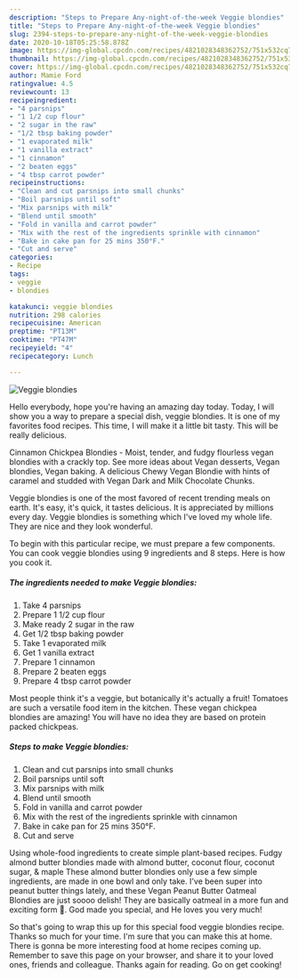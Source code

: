 ```yaml
---
description: "Steps to Prepare Any-night-of-the-week Veggie blondies"
title: "Steps to Prepare Any-night-of-the-week Veggie blondies"
slug: 2394-steps-to-prepare-any-night-of-the-week-veggie-blondies
date: 2020-10-18T05:25:58.878Z
image: https://img-global.cpcdn.com/recipes/4821028348362752/751x532cq70/veggie-blondies-recipe-main-photo.jpg
thumbnail: https://img-global.cpcdn.com/recipes/4821028348362752/751x532cq70/veggie-blondies-recipe-main-photo.jpg
cover: https://img-global.cpcdn.com/recipes/4821028348362752/751x532cq70/veggie-blondies-recipe-main-photo.jpg
author: Mamie Ford
ratingvalue: 4.5
reviewcount: 13
recipeingredient:
- "4 parsnips"
- "1 1/2 cup flour"
- "2 sugar in the raw"
- "1/2 tbsp baking powder"
- "1 evaporated milk"
- "1 vanilla extract"
- "1 cinnamon"
- "2 beaten eggs"
- "4 tbsp carrot powder"
recipeinstructions:
- "Clean and cut parsnips into small chunks"
- "Boil parsnips until soft"
- "Mix parsnips with milk"
- "Blend until smooth"
- "Fold in vanilla and carrot powder"
- "Mix with the rest of the ingredients sprinkle with cinnamon"
- "Bake in cake pan for 25 mins 350°F."
- "Cut and serve"
categories:
- Recipe
tags:
- veggie
- blondies

katakunci: veggie blondies 
nutrition: 298 calories
recipecuisine: American
preptime: "PT13M"
cooktime: "PT47M"
recipeyield: "4"
recipecategory: Lunch

---
```



![Veggie blondies](https://img-global.cpcdn.com/recipes/4821028348362752/751x532cq70/veggie-blondies-recipe-main-photo.jpg)

Hello everybody, hope you're having an amazing day today. Today, I will show you a way to prepare a special dish, veggie blondies. It is one of my favorites food recipes. This time, I will make it a little bit tasty. This will be really delicious.

Cinnamon Chickpea Blondies - Moist, tender, and fudgy flourless vegan blondies with a crackly top. See more ideas about Vegan desserts, Vegan blondies, Vegan baking. A delicious Chewy Vegan Blondie with hints of caramel and studded with Vegan Dark and Milk Chocolate Chunks.

Veggie blondies is one of the most favored of recent trending meals on earth. It's easy, it's quick, it tastes delicious. It is appreciated by millions every day. Veggie blondies is something which I've loved my whole life. They are nice and they look wonderful.


To begin with this particular recipe, we must prepare a few components. You can cook veggie blondies using 9 ingredients and 8 steps. Here is how you cook it.

<!--inarticleads1-->

##### The ingredients needed to make Veggie blondies:

1. Take 4 parsnips
1. Prepare 1 1/2 cup flour
1. Make ready 2 sugar in the raw
1. Get 1/2 tbsp baking powder
1. Take 1 evaporated milk
1. Get 1 vanilla extract
1. Prepare 1 cinnamon
1. Prepare 2 beaten eggs
1. Prepare 4 tbsp carrot powder


Most people think it&#39;s a veggie, but botanically it&#39;s actually a fruit! Tomatoes are such a versatile food item in the kitchen. These vegan chickpea blondies are amazing! You will have no idea they are based on protein packed chickpeas. 

<!--inarticleads2-->

##### Steps to make Veggie blondies:

1. Clean and cut parsnips into small chunks
1. Boil parsnips until soft
1. Mix parsnips with milk
1. Blend until smooth
1. Fold in vanilla and carrot powder
1. Mix with the rest of the ingredients sprinkle with cinnamon
1. Bake in cake pan for 25 mins 350°F.
1. Cut and serve


Using whole-food ingredients to create simple plant-based recipes. Fudgy almond butter blondies made with almond butter, coconut flour, coconut sugar, &amp; maple These almond butter blondies only use a few simple ingredients, are made in one bowl and only take. I&#39;ve been super into peanut butter things lately, and these Vegan Peanut Butter Oatmeal Blondies are just soooo delish! They are basically oatmeal in a more fun and exciting form 🤩. God made you special, and He loves you very much! 

So that's going to wrap this up for this special food veggie blondies recipe. Thanks so much for your time. I'm sure that you can make this at home. There is gonna be more interesting food at home recipes coming up. Remember to save this page on your browser, and share it to your loved ones, friends and colleague. Thanks again for reading. Go on get cooking!
